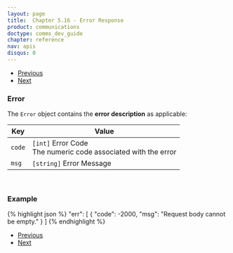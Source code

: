 ```yaml
---
layout: page
title:  Chapter 5.16 - Error Response
product: communications
doctype: comms_dev_guide
chapter: reference
nav: apis
disqus: 0
---
```


<ul class="pager">
  <li class="previous"><a href="/communications/dev-guide/reference/invoice-result/"><i class="glyphicon glyphicon-chevron-left"></i>Previous</a></li>
  <li class="next"><a href="/communications/dev-guide/reference/line-item-result/">Next<i class="glyphicon glyphicon-chevron-right"></i></a></li>
</ul>

<h3>Error</h3>

The <code>Error</code> object contains the <b>error description</b> as applicable:

<div class="mobile-table">
  <table class="styled-table">
    <thead>
      <tr>
        <th>Key</th>
        <th>Value</th>
      </tr>
    </thead>
    <tbody>
      <tr>
        <td><code>code</code></td>
        <td><code>[int]</code> Error Code
        <br>
        The numeric code associated with the error
        </td>
      </tr>
      <tr>
        <td><code>msg</code></td>
        <td><code>[string]</code> Error Message</td>
      </tr>
    </tbody>
  </table>
<div>
<br>

<h3>Example</h3>

{% highlight json %}
"err": [
  {
    "code": -2000,
    "msg": "Request body cannot be empty."
  }
]
{% endhighlight %}

<ul class="pager">
  <li class="previous"><a href="/communications/dev-guide/reference/invoice-result/"><i class="glyphicon glyphicon-chevron-left"></i>Previous</a></li>
  <li class="next"><a href="/communications/dev-guide/reference/line-item-result/">Next<i class="glyphicon glyphicon-chevron-right"></i></a></li>
</ul>